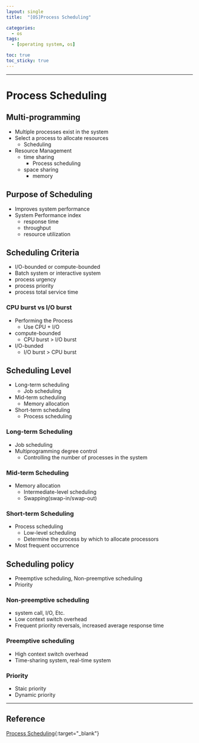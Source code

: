 ```yaml
---
layout: single
title:  "[OS]Process Scheduling"

categories:
  - os
tags:
  - [operating system, os]

toc: true
toc_sticky: true
---
```


---
# Process Scheduling
## Multi-programming
- Multiple processes exist in the system
- Select a process to allocate resources
    - Scheduling
- Resource Management
    - time sharing
        - Process scheduling
    - space sharing
        - memory

## Purpose of Scheduling
- Improves system performance
- System Performance index
    - response time
    - throughput
    - resource utilization

## Scheduling Criteria
- I/O-bounded or compute-bounded
- Batch system or interactive system
- process urgency
- process priority
- process total service time

### CPU burst vs I/O burst
- Performing the Process
    - Use CPU + I/O
- compute-bounded
    - CPU burst > I/O burst
- I/O-bunded
    - I/O burst > CPU burst

## Scheduling Level
- Long-term scheduling
    - Job scheduling
- Mid-term scheduling
    - Memory allocation
- Short-term scheduling
    - Process scheduling

### Long-term Scheduling
- Job scheduling
- Multiprogramming degree control
    - Controlling the number of processes in the system

### Mid-term Scheduling
- Memory allocation
    - Intermediate-level scheduling
    - Swapping(swap-in/swap-out)

### Short-term Scheduling
- Process scheduling
    - Low-level scheduling
    - Determine the process by which to allocate processors
- Most frequent occurrence

## Scheduling policy
- Preemptive scheduling, Non-preemptive scheduling
- Priority

### Non-preemptive scheduling
- system call, I/O, Etc.
- Low context switch overhead 
- Frequent priority reversals, increased average response time

### Preemptive scheduling
- High context switch overhead
- Time-sharing system, real-time system

### Priority
- Staic priority
- Dynamic priority

---
## Reference
[Process Scheduling](https://hpclab.tistory.com/1?category=887083){:target="_blank"}
